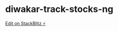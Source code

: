 # diwakar-track-stocks-ng

[Edit on StackBlitz ⚡️](https://stackblitz.com/edit/diwakar-track-stocks-ng)